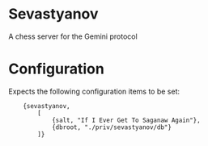 # Sevastyanov

A chess server for the Gemini protocol

# Configuration

Expects the following configuration items to be set:

```
	{sevastyanov,
		[
			{salt, "If I Ever Get To Saganaw Again"},
			{dbroot, "./priv/sevastyanov/db"}
		]}
```